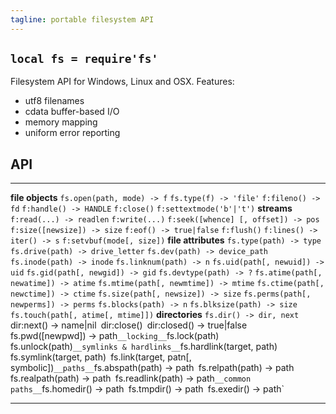 ```yaml
---
tagline: portable filesystem API
---
```


## `local fs = require'fs'`

Filesystem API for Windows, Linux and OSX. Features:

  * utf8 filenames
  * cdata buffer-based I/O
  * memory mapping
  * uniform error reporting

## API

-------------------------------------------- -----------------------------------------------
__file objects__
`fs.open(path, mode) -> f`
`fs.type(f) -> 'file'`
`f:fileno() -> fd`
`f:handle() -> HANDLE`
`f:close()`
`f:settextmode('b'|'t')`
__streams__
`f:read(...) -> readlen`
`f:write(...)`
`f:seek([whence] [, offset]) -> pos`
`f:size([newsize]) -> size`
`f:eof() -> true|false`
`f:flush()`
`f:lines() -> iter() -> s`
`f:setvbuf(mode[, size])`
__file attributes__
`fs.type(path) -> type`
`fs.drive(path) -> drive_letter`
`fs.dev(path) -> device_path`
`fs.inode(path) -> inode`
`fs.linknum(path) -> n`
`fs.uid(path[, newuid]) -> uid`
`fs.gid(path[, newgid]) -> gid`
`fs.devtype(path) -> ?`
`fs.atime(path[, newatime]) -> atime`
`fs.mtime(path[, newmtime]) -> mtime`
`fs.ctime(path[, newctime]) -> ctime`
`fs.size(path[, newsize]) -> size`
`fs.perms(path[, newperms]) -> perms`
`fs.blocks(path) -> n`
`fs.blksize(path) -> size`
`fs.touch(path[, atime[, mtime]])`
__directories__
`fs.dir() -> dir, next
`dir:next() -> name|nil`
`dir:close()`
`dir:closed() -> true|false`
`fs.pwd([newpwd]) -> path`
__locking__
`fs.lock(path)`
`fs.unlock(path)`
__symlinks & hardlinks__
`fs.hardlink(target, path)`
`fs.symlink(target, path)`
`fs.link(target, patn[, symbolic])`
__paths__
`fs.abspath(path) -> path`
`fs.relpath(path) -> path`
`fs.realpath(path) -> path`
`fs.readlink(path) -> path`
__common paths__
`fs.homedir() -> path`
`fs.tmpdir() -> path`
`fs.exedir() -> path`
-------------------------------------------- -----------------------------------------------
